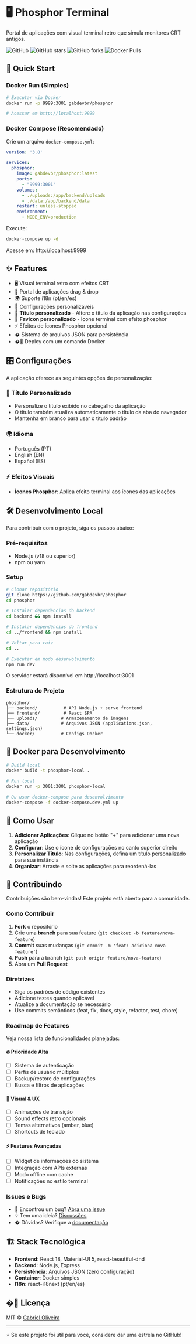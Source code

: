 # 🖥️ Phosphor Terminal

Portal de aplicações com visual terminal retro que simula monitores CRT antigos.

![GitHub](https://img.shields.io/github/license/gabdevbr/phosphor)
![GitHub stars](https://img.shields.io/github/stars/gabdevbr/phosphor)
![GitHub forks](https://img.shields.io/github/forks/gabdevbr/phosphor)
![Docker Pulls](https://img.shields.io/docker/pulls/gabdevbr/phosphor)

## 🚀 Quick Start

### Docker Run (Simples)
```bash
# Executar via Docker
docker run -p 9999:3001 gabdevbr/phosphor

# Acessar em http://localhost:9999
```

### Docker Compose (Recomendado)
Crie um arquivo `docker-compose.yml`:

```yaml
version: '3.8'

services:
  phosphor:
    image: gabdevbr/phosphor:latest
    ports:
      - "9999:3001"
    volumes:
      - ./uploads:/app/backend/uploads
      - ./data:/app/backend/data
    restart: unless-stopped
    environment:
      - NODE_ENV=production
```

Execute:
```bash
docker-compose up -d
```

Acesse em: http://localhost:9999

## ✨ Features

- 🖥️ Visual terminal retro com efeitos CRT
- 📱 Portal de aplicações drag & drop
- 🌍 Suporte i18n (pt/en/es)
- 🔧 Configurações personalizáveis
- 🎨 **Título personalizado** - Altere o título da aplicação nas configurações
- 🌟 **Favicon personalizado** - Ícone terminal com efeito phosphor
- ⚡ Efeitos de ícones Phosphor opcional
- � Sistema de arquivos JSON para persistência
- �🐳 Deploy com um comando Docker

## 🎛️ Configurações

A aplicação oferece as seguintes opções de personalização:

### 🎨 Título Personalizado
- Personalize o título exibido no cabeçalho da aplicação
- O título também atualiza automaticamente o título da aba do navegador
- Mantenha em branco para usar o título padrão

### 🌍 Idioma
- Português (PT)
- English (EN) 
- Español (ES)

### ⚡ Efeitos Visuais
- **Ícones Phosphor**: Aplica efeito terminal aos ícones das aplicações

## 🛠️ Desenvolvimento Local

Para contribuir com o projeto, siga os passos abaixo:

### Pré-requisitos
- Node.js (v18 ou superior)
- npm ou yarn

### Setup
```bash
# Clonar repositório
git clone https://github.com/gabdevbr/phosphor
cd phosphor

# Instalar dependências do backend
cd backend && npm install

# Instalar dependências do frontend
cd ../frontend && npm install

# Voltar para raiz
cd ..

# Executar em modo desenvolvimento
npm run dev
```

O servidor estará disponível em http://localhost:3001

### Estrutura do Projeto
```
phosphor/
├── backend/          # API Node.js + serve frontend
├── frontend/         # React SPA
├── uploads/         # Armazenamento de imagens
├── data/            # Arquivos JSON (applications.json, settings.json)
└── docker/          # Configs Docker
```

## 🐳 Docker para Desenvolvimento

```bash
# Build local
docker build -t phosphor-local .

# Run local
docker run -p 3001:3001 phosphor-local

# Ou usar docker-compose para desenvolvimento
docker-compose -f docker-compose.dev.yml up
```

## 🎯 Como Usar

1. **Adicionar Aplicações**: Clique no botão "+" para adicionar uma nova aplicação
2. **Configurar**: Use o ícone de configurações no canto superior direito
3. **Personalizar Título**: Nas configurações, defina um título personalizado para sua instância
4. **Organizar**: Arraste e solte as aplicações para reordená-las

## 🤝 Contribuindo

Contribuições são bem-vindas! Este projeto está aberto para a comunidade.

### Como Contribuir

1. **Fork** o repositório
2. Crie uma **branch** para sua feature (`git checkout -b feature/nova-feature`)
3. **Commit** suas mudanças (`git commit -m 'feat: adiciona nova feature'`)
4. **Push** para a branch (`git push origin feature/nova-feature`)
5. Abra um **Pull Request**

### Diretrizes

- Siga os padrões de código existentes
- Adicione testes quando aplicável
- Atualize a documentação se necessário
- Use commits semânticos (feat, fix, docs, style, refactor, test, chore)

### Roadmap de Features

Veja nossa lista de funcionalidades planejadas:

#### 🔥 Prioridade Alta
- [ ] Sistema de autenticação
- [ ] Perfis de usuário múltiplos
- [ ] Backup/restore de configurações
- [ ] Busca e filtros de aplicações

#### 🎨 Visual & UX
- [ ] Animações de transição
- [ ] Sound effects retro opcionais
- [ ] Temas alternativos (amber, blue)
- [ ] Shortcuts de teclado

#### ⚡ Features Avançadas
- [ ] Widget de informações do sistema
- [ ] Integração com APIs externas
- [ ] Modo offline com cache
- [ ] Notificações no estilo terminal

### Issues e Bugs

- 🐛 Encontrou um bug? [Abra uma issue](https://github.com/gabdevbr/phosphor/issues)
- 💡 Tem uma ideia? [Discussões](https://github.com/gabdevbr/phosphor/discussions)
- � Dúvidas? Verifique a [documentação](https://github.com/gabdevbr/phosphor/wiki)

## 🏗️ Stack Tecnológica

- **Frontend**: React 18, Material-UI 5, react-beautiful-dnd
- **Backend**: Node.js, Express
- **Persistência**: Arquivos JSON (zero configuração)
- **Container**: Docker simples
- **I18n**: react-i18next (pt/en/es)

## �📝 Licença

MIT © [Gabriel Oliveira](https://github.com/gabdevbr)

---

⭐ Se este projeto foi útil para você, considere dar uma estrela no GitHub!